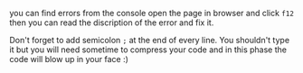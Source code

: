 you can find errors from the console open the page in browser and click `f12` then you can read the discription of the error and fix it.

Don't forget to add semicolon `;` at the end of every line. You shouldn't type it but you will need sometime to compress your code and in this phase the code will blow up in your face :)

